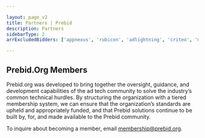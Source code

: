 ```yaml
---

layout: page_v2
title: Partners | Prebid
description: Partners
sidebarType: 2
arrExcludedBidders: ['appnexus', 'rubicon', 'adlightning', 'criteo', 'marfeel', 'oath', 'openx', 'pubmatic', 'sortable']

---
```


## Prebid.Org Members

Prebid.org was developed to bring together the oversight, guidance, and development capabilities of the ad tech community to solve the industry’s common technical hurdles. By structuring the organization with a tiered membership system, we can ensure that the organization’s standards are upheld and appropriately funded, and that Prebid solutions continue to be built by, for, and made available to the Prebid community.

To inquire about becoming a member, email membership@prebid.org.
